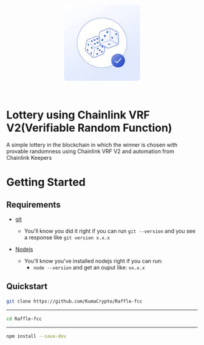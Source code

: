 <p align="center"> <img src="./pictures/ChainlinkDice.jpeg" width="200" alt="Chainlink Dice"> </p>
</br>

# Lottery using Chainlink VRF V2(Verifiable Random Function)

<p>A simple lottery in the blockchain in which the winner is chosen with provable randomness using Chainlink VRF V2 and automation from Chainlink Keepers</p>

# Getting Started

## Requirements

-   [git](https://git-scm.com/book/en/v2/Getting-Started-Installing-Git)

    -   You'll know you did it right if you can run `git --version` and you see a response like `git version x.x.x`

-   [Nodejs](https://nodejs.org/en/)
    -   You'll know you've installed nodejs right if you can run:
        -   `node --version` and get an ouput like: `vx.x.x`

## Quickstart

```bash
git clone https://github.com/KumaCrypto/Raffle-fcc
```

---

```bash
cd Raffle-fcc
```

---

```bash
npm install --save-dev
```
